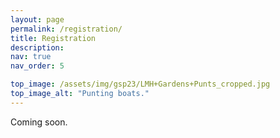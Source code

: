 ```yaml
---
layout: page
permalink: /registration/
title: Registration
description: 
nav: true
nav_order: 5

top_image: /assets/img/gsp23/LMH+Gardens+Punts_cropped.jpg
top_image_alt: "Punting boats."
---
```


Coming soon.